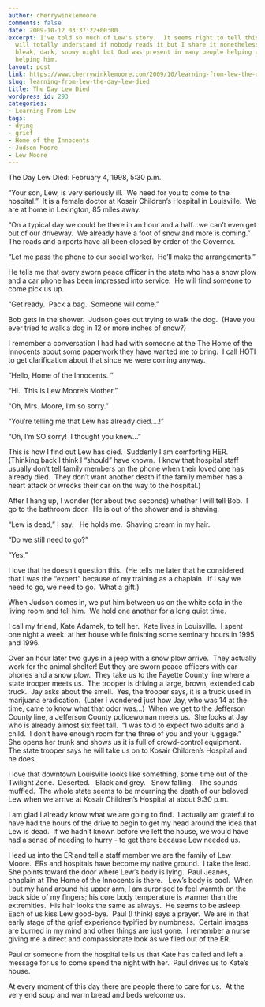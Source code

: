 ```yaml
---
author: cherrywinklemoore
comments: false
date: 2009-10-12 03:37:22+00:00
excerpt: I've told so much of Lew's story.  It seems right to tell this part, too.  I
  will totally understand if nobody reads it but I share it nonetheless.  It was a
  bleak, dark, snowy night but God was present in many people helping us and in Lew,
  helping him.
layout: post
link: https://www.cherrywinklemoore.com/2009/10/learning-from-lew-the-day-lew-died/
slug: learning-from-lew-the-day-lew-died
title: The Day Lew Died
wordpress_id: 293
categories:
- Learning From Lew
tags:
- dying
- grief
- Home of the Innocents
- Judson Moore
- Lew Moore
---
```


The Day Lew Died: February 4, 1998, 5:30 p.m.

“Your son, Lew, is very seriously ill.  We need for you to come to the hospital.”  It is a female doctor at Kosair Children’s Hospital in Louisville.  We are at home in Lexington, 85 miles away.

“On a typical day we could be there in an hour and a half…we can’t even get out of our driveway.  We already have a foot of snow and more is coming.”  The roads and airports have all been closed by order of the Governor.

“Let me pass the phone to our social worker.  He’ll make the arrangements.”

He tells me that every sworn peace officer in the state who has a snow plow and a car phone has been impressed into service.  He will find someone to come pick us up.

“Get ready.  Pack a bag.  Someone will come.”

Bob gets in the shower.  Judson goes out trying to walk the dog.  (Have you ever tried to walk a dog in 12 or more inches of snow?)

I remember a conversation I had had with someone at the The Home of the Innocents about some paperwork they have wanted me to bring.  I call HOTI to get clarification about that since we were coming anyway.

“Hello, Home of the Innocents. “

“Hi.  This is Lew Moore’s Mother.”

“Oh, Mrs. Moore, I’m so sorry.”

“You’re telling me that Lew has already died….!”

“Oh, I’m SO sorry!  I thought you knew…”

This is how I find out Lew has died.  Suddenly I am comforting HER.  (Thinking back I think I “should” have known.  I know that hospital staff usually don’t tell family members on the phone when their loved one has already died.  They don’t want another death if the family member has a heart attack or wrecks their car on the way to the hospital.)

After I hang up, I wonder (for about two seconds) whether I will tell Bob.  I go to the bathroom door.  He is out of the shower and is shaving.

“Lew is dead,” I say.   He holds me.  Shaving cream in my hair.

“Do we still need to go?”

“Yes.”

I love that he doesn’t question this.  (He tells me later that he considered that I was the “expert” because of my training as a chaplain.  If I say we need to go, we need to go.  What a gift.)

When Judson comes in, we put him between us on the white sofa in the living room and tell him.  We hold one another for a long quiet time.

I call my friend, Kate Adamek, to tell her.  Kate lives in Louisville.  I spent one night a week  at her house while finishing some seminary hours in 1995 and 1996.

Over an hour later two guys in a jeep with a snow plow arrive.  They actually work for the animal shelter! But they are sworn peace officers with car phones and a snow plow.  They take us to the Fayette County line where a state trooper meets us.  The trooper is driving a large, brown, extended cab truck.  Jay asks about the smell.  Yes, the trooper says, it is a truck used in marijuana eradication.  (Later I wondered just how Jay, who was 14 at the time, came to know what that odor was...)  When we get to the Jefferson County line, a Jefferson County policewoman meets us.  She looks at Jay who is already almost six feet tall.  “I was told to expect two adults and a child.  I don’t have enough room for the three of you and your luggage.”  She opens her trunk and shows us it is full of crowd-control equipment.  The state trooper says he will take us on to Kosair Children’s Hospital and he does.

I love that downtown Louisville looks like something, some time out of the Twilight Zone.  Deserted.   Black and grey.   Snow falling.   The sounds muffled.  The whole state seems to be mourning the death of our beloved Lew when we arrive at Kosair Children’s Hospital at about 9:30 p.m.

I am glad I already know what we are going to find.  I actually am grateful to have had the hours of the drive to begin to get my head around the idea that Lew is dead.  If we hadn’t known before we left the house, we would have had a sense of needing to hurry - to get there because Lew needed us.

I lead us into the ER and tell a staff member we are the family of Lew Moore.  ERs and hospitals have become my native ground.  I take the lead.  She points toward the door where Lew’s body is lying.  Paul Jeanes, chaplain at The Home of the Innocents is there.   Lew’s body is cool.  When I put my hand around his upper arm, I am surprised to feel warmth on the back side of my fingers; his core body temperature is warmer than the extremities.  His hair looks the same as always.  He seems to be asleep.  Each of us kiss Lew good-bye.  Paul (I think) says a prayer.  We are in that early stage of the grief experience typified by numbness.  Certain images are burned in my mind and other things are just gone.  I remember a nurse giving me a direct and compassionate look as we filed out of the ER.

Paul or someone from the hospital tells us that Kate has called and left a message for us to come spend the night with her.  Paul drives us to Kate’s house.

At every moment of this day there are people there to care for us.  At the very end soup and warm bread and beds welcome us.
